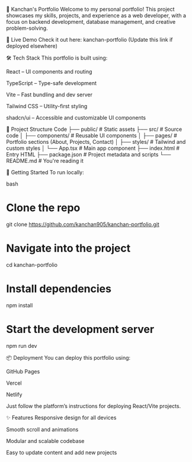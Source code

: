 🌟 Kanchan's Portfolio
Welcome to my personal portfolio! This project showcases my skills, projects, and experience as a web developer, with a focus on backend development, database management, and creative problem-solving.

🔗 Live Demo
Check it out here: kanchan-portfolio (Update this link if deployed elsewhere)

🛠️ Tech Stack
This portfolio is built using:

React – UI components and routing

TypeScript – Type-safe development

Vite – Fast bundling and dev server

Tailwind CSS – Utility-first styling

shadcn/ui – Accessible and customizable UI components


📁 Project Structure
Code
├── public/               # Static assets
├── src/                  # Source code
│   ├── components/       # Reusable UI components
│   ├── pages/            # Portfolio sections (About, Projects, Contact)
│   ├── styles/           # Tailwind and custom styles
│   └── App.tsx           # Main app component
├── index.html            # Entry HTML
├── package.json          # Project metadata and scripts
└── README.md             # You're reading it


🚀 Getting Started
To run locally:

bash
# Clone the repo
git clone https://github.com/kanchan905/kanchan-portfolio.git

# Navigate into the project
cd kanchan-portfolio

# Install dependencies
npm install

# Start the development server
npm run dev


📦 Deployment
You can deploy this portfolio using:

GitHub Pages

Vercel

Netlify

Just follow the platform’s instructions for deploying React/Vite projects.


✨ Features
Responsive design for all devices

Smooth scroll and animations

Modular and scalable codebase

Easy to update content and add new projects